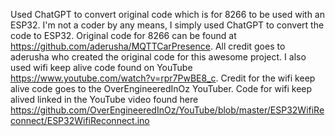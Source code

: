Used ChatGPT to convert original code which is for 8266 to be used with an ESP32. I'm not a coder by any means, I simply used ChatGPT to convert the code to ESP32.</b>
Original code for 8266 can be found at https://github.com/aderusha/MQTTCarPresence.
All credit goes to aderusha who created the original code for this awesome project.
I also used wifi keep alive code found on YouTube https://www.youtube.com/watch?v=rpr7PwBE8_c. 
Credit for the wifi keep alive code goes to the OverEngineeredInOz YouTuber.
Code for wifi keep alived linked in the YouTube video found here https://github.com/OverEngineeredInOz/YouTube/blob/master/ESP32WifiReconnect/ESP32WifiReconnect.ino
